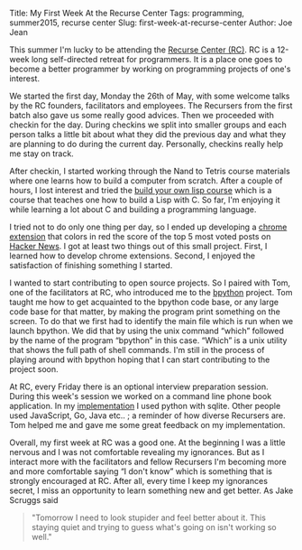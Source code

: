 Title: My First Week At the Recurse Center
Tags: programming, summer2015, recurse center
Slug: first-week-at-recurse-center
Author: Joe Jean

This summer I'm lucky to be attending the [Recurse Center (RC)](http://www.recurse.com). RC is a 12-week long self-directed retreat for programmers. It is a place one goes to become a better programmer by working on programming projects of one's interest. 

We started the first day, Monday the 26th of May, with some welcome talks by the RC founders, facilitators and employees. The Recursers from the first batch also gave us some really good advices. Then we proceeded with checkin for the day. During checkins we split into smaller groups and each person talks a little bit about what they did the previous day and what they are planning to do during the current day. Personally, checkins really help me stay on track.

After checkin, I started working through the Nand to Tetris course materials where one learns how to build a computer from scratch. After a couple of hours, I lost interest and tried the [build your own lisp course](http://www.buildyourownlisp.com) which is a course that teaches one how to build a Lisp with C. So far, I'm enjoying it while learning a lot about C and building a programming language. 

I tried not to do only one thing per day, so I ended up developing a [chrome extension](https://github.com/joejean/HNTopVoted) that colors in red the score of the top 5 most voted posts on [Hacker News](http://news.ycombinator.com). I got at least two things out of this small project. First, I learned how to develop chrome extensions. Second, I enjoyed the satisfaction of finishing something I started.

I wanted to start contributing to open source projects. So I paired with Tom, one of the facilitators at RC, who introduced me to the [bpython](http://www.bpython-interpreter.org/) project. Tom taught me how to get acquainted  to the bpython code base, or any large code base for that matter, by making the program print something on the screen. To do that we first had to identify the main file which is run when we launch bpython. We did that by using the unix command “which” followed by the name of the program “bpython” in this case. “Which” is a unix utility that shows the full path of shell commands. I'm still in the process of playing around with bpython hoping that I can start contributing to the project soon.

At RC, every Friday there is an optional interview preparation session. During this week's session we worked on a command line phone book application. In my [implementation](https://github.com/joejean/phonebook) I used python with sqlite. Other people used JavaScript, Go, Java etc.. ; a reminder of how diverse Recursers are. Tom helped me and gave me some great feedback on my implementation. 

Overall, my first week at RC was a good one. At the beginning I was a little nervous and I was not comfortable revealing my ignorances. But as I interact more with the facilitators and fellow Recursers I'm becoming more and more comfortable saying “I don't know” which is something that is strongly encouraged at RC. After all, every time I keep my ignorances secret, I miss an opportunity to learn something new and get better. As Jake Scruggs said
> "Tomorrow I need to look stupider and feel better about it. This staying quiet and trying to guess what's going on isn't working so well."





